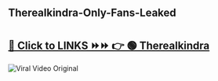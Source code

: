 
 ## Therealkindra-Only-Fans-Leaked

# <h2><a href="https://clipsfans.com/Therealkindra&ref=git">🔗 Click to LINKS ⏩⏩ 👉 🟢 Therealkindra </a></h2>

<a href="https://clipsfans.com/Therealkindra&ref=git" rel="nofollow" data-target="animated-image.originalLink"><img src="https://i.ibb.co.com/xMMVF88/686577567.gif" alt="Viral Video Original" style="max-width: 100%; display: inline-block;" data-target="animated-image.originalImage"></a>
